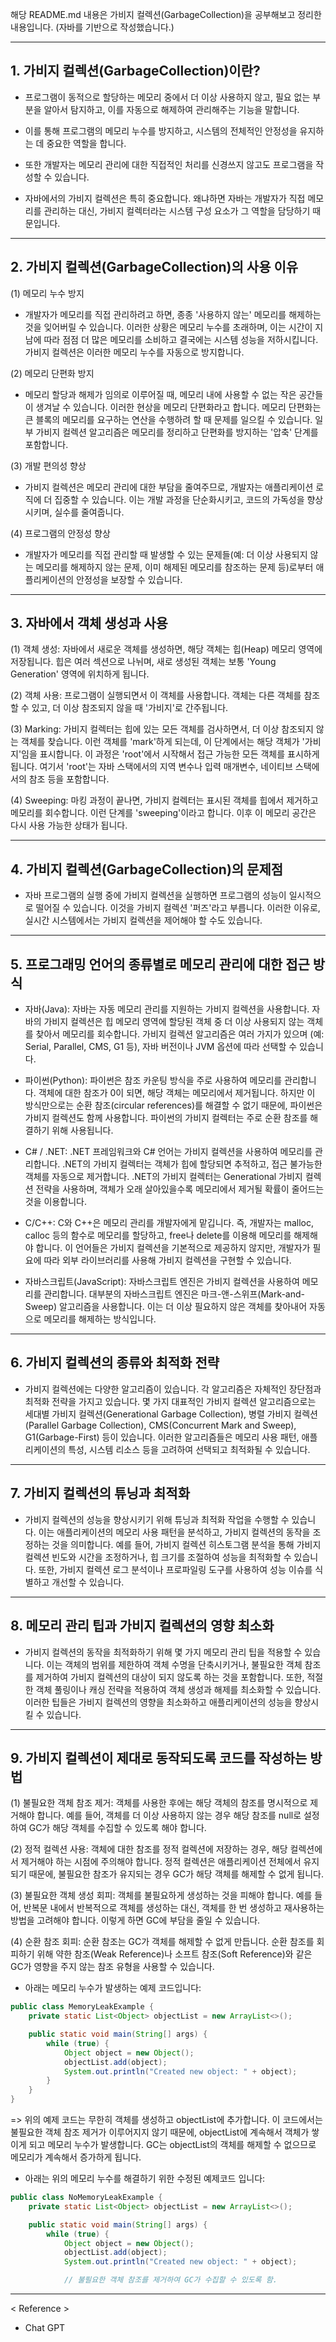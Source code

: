 해당 README.md 내용은 가비지 컬렉션(GarbageCollection)을 공부해보고 정리한 내용입니다.
(자바를 기반으로 작성했습니다.)

---
## 1. 가비지 컬렉션(GarbageCollection)이란?
- 프로그램이 동적으로 할당하는 메모리 중에서 더 이상 사용하지 않고, 필요 없는 부분을 알아서 탐지하고, 이를 자동으로 해제하여 관리해주는 기능을 말합니다.
- 이를 통해 프로그램의 메모리 누수를 방지하고, 시스템의 전체적인 안정성을 유지하는 데 중요한 역할을 합니다.
- 또한 개발자는 메모리 관리에 대한 직접적인 처리를 신경쓰지 않고도 프로그램을 작성할 수 있습니다.

- 자바에서의 가비지 컬렉션은 특히 중요합니다. 왜냐하면 자바는 개발자가 직접 메모리를 관리하는 대신, 가비지 컬렉터라는 시스템 구성 요소가 그 역할을 담당하기 때문입니다.
---
## 2. 가비지 컬렉션(GarbageCollection)의 사용 이유
(1) 메모리 누수 방지
- 개발자가 메모리를 직접 관리하려고 하면, 종종 '사용하지 않는' 메모리를 해제하는 것을 잊어버릴 수 있습니다. 이러한 상황은 메모리 누수를 초래하며, 이는 시간이 지남에 따라 점점 더 많은 메모리를 소비하고 결국에는 시스템 성능을 저하시킵니다. 가비지 컬렉션은 이러한 메모리 누수를 자동으로 방지합니다.   

(2) 메모리 단편화 방지
- 메모리 할당과 해제가 임의로 이루어질 때, 메모리 내에 사용할 수 없는 작은 공간들이 생겨날 수 있습니다. 이러한 현상을 메모리 단편화라고 합니다. 메모리 단편화는 큰 블록의 메모리를 요구하는 연산을 수행하려 할 때 문제를 일으킬 수 있습니다. 일부 가비지 컬렉션 알고리즘은 메모리를 정리하고 단편화를 방지하는 '압축' 단계를 포함합니다. 
  
(3) 개발 편의성 향상
- 가비지 컬렉션은 메모리 관리에 대한 부담을 줄여주므로, 개발자는 애플리케이션 로직에 더 집중할 수 있습니다. 이는 개발 과정을 단순화시키고, 코드의 가독성을 향상시키며, 실수를 줄여줍니다.   

(4) 프로그램의 안정성 향상
- 개발자가 메모리를 직접 관리할 때 발생할 수 있는 문제들(예: 더 이상 사용되지 않는 메모리를 해제하지 않는 문제, 이미 해제된 메모리를 참조하는 문제 등)로부터 애플리케이션의 안정성을 보장할 수 있습니다.
---
## 3. 자바에서 객체 생성과 사용
  (1) 객체 생성: 자바에서 새로운 객체를 생성하면, 해당 객체는 힙(Heap) 메모리 영역에 저장됩니다. 힙은 여러 섹션으로 나뉘며, 새로 생성된 객체는 보통 'Young Generation' 영역에 위치하게 됩니다.

  (2) 객체 사용: 프로그램이 실행되면서 이 객체를 사용합니다. 객체는 다른 객체를 참조할 수 있고, 더 이상 참조되지 않을 때 '가비지'로 간주됩니다.

  (3) Marking: 가비지 컬렉터는 힙에 있는 모든 객체를 검사하면서, 더 이상 참조되지 않는 객체를 찾습니다. 이런 객체를 'mark'하게 되는데, 이 단계에서는 해당 객체가 '가비지'임을 표시합니다. 이 과정은 'root'에서 시작해서 접근 가능한 모든 객체를 표시하게 됩니다. 여기서 'root'는 자바 스택에서의 지역 변수나 입력 매개변수, 네이티브 스택에서의 참조 등을 포함합니다.

  (4) Sweeping: 마킹 과정이 끝나면, 가비지 컬렉터는 표시된 객체를 힙에서 제거하고 메모리를 회수합니다. 이런 단계를 'sweeping'이라고 합니다. 이후 이 메모리 공간은 다시 사용 가능한 상태가 됩니다.

---
## 4. 가비지 컬렉션(GarbageCollection)의 문제점
- 자바 프로그램의 실행 중에 가비지 컬렉션을 실행하면 프로그램의 성능이 일시적으로 떨어질 수 있습니다. 이것을 가비지 컬렉션 '퍼즈'라고 부릅니다. 이러한 이유로, 실시간 시스템에서는 가비지 컬렉션을 제어해야 할 수도 있습니다.
---
## 5. 프로그래밍 언어의 종류별로 메모리 관리에 대한 접근 방식
- 자바(Java): 자바는 자동 메모리 관리를 지원하는 가비지 컬렉션을 사용합니다. 자바의 가비지 컬렉션은 힙 메모리 영역에 할당된 객체 중 더 이상 사용되지 않는 객체를 찾아서 메모리를 회수합니다. 가비지 컬렉션 알고리즘은 여러 가지가 있으며 (예: Serial, Parallel, CMS, G1 등), 자바 버전이나 JVM 옵션에 따라 선택할 수 있습니다.

- 파이썬(Python): 파이썬은 참조 카운팅 방식을 주로 사용하여 메모리를 관리합니다. 객체에 대한 참조가 0이 되면, 해당 객체는 메모리에서 제거됩니다. 하지만 이 방식만으로는 순환 참조(circular references)를 해결할 수 없기 때문에, 파이썬은 가비지 컬렉션도 함께 사용합니다. 파이썬의 가비지 컬렉터는 주로 순환 참조를 해결하기 위해 사용됩니다.

- C# / .NET: .NET 프레임워크와 C# 언어는 가비지 컬렉션을 사용하여 메모리를 관리합니다. .NET의 가비지 컬렉터는 객체가 힙에 할당되면 추적하고, 접근 불가능한 객체를 자동으로 제거합니다. .NET의 가비지 컬렉터는 Generational 가비지 컬렉션 전략을 사용하며, 객체가 오래 살아있을수록 메모리에서 제거될 확률이 줄어드는 것을 이용합니다.

- C/C++: C와 C++은 메모리 관리를 개발자에게 맡깁니다. 즉, 개발자는 malloc, calloc 등의 함수로 메모리를 할당하고, free나 delete를 이용해 메모리를 해제해야 합니다. 이 언어들은 가비지 컬렉션을 기본적으로 제공하지 않지만, 개발자가 필요에 따라 외부 라이브러리를 사용해 가비지 컬렉션을 구현할 수 있습니다.

- 자바스크립트(JavaScript): 자바스크립트 엔진은 가비지 컬렉션을 사용하여 메모리를 관리합니다. 대부분의 자바스크립트 엔진은 마크-앤-스위프(Mark-and-Sweep) 알고리즘을 사용합니다. 이는 더 이상 필요하지 않은 객체를 찾아내어 자동으로 메모리를 해제하는 방식입니다.
---
## 6. 가비지 컬렉션의 종류와 최적화 전략
- 가비지 컬렉션에는 다양한 알고리즘이 있습니다. 각 알고리즘은 자체적인 장단점과 최적화 전략을 가지고 있습니다. 몇 가지 대표적인 가비지 컬렉션 알고리즘으로는 세대별 가비지 컬렉션(Generational Garbage Collection), 병렬 가비지 컬렉션(Parallel Garbage Collection), CMS(Concurrent Mark and Sweep), G1(Garbage-First) 등이 있습니다. 이러한 알고리즘들은 메모리 사용 패턴, 애플리케이션의 특성, 시스템 리소스 등을 고려하여 선택되고 최적화될 수 있습니다.
---
## 7. 가비지 컬렉션의 튜닝과 최적화
- 가비지 컬렉션의 성능을 향상시키기 위해 튜닝과 최적화 작업을 수행할 수 있습니다. 이는 애플리케이션의 메모리 사용 패턴을 분석하고, 가비지 컬렉션의 동작을 조정하는 것을 의미합니다. 예를 들어, 가비지 컬렉션 히스토그램 분석을 통해 가비지 컬렉션 빈도와 시간을 조정하거나, 힙 크기를 조절하여 성능을 최적화할 수 있습니다. 또한, 가비지 컬렉션 로그 분석이나 프로파일링 도구를 사용하여 성능 이슈를 식별하고 개선할 수 있습니다.
---
## 8. 메모리 관리 팁과 가비지 컬렉션의 영향 최소화
- 가비지 컬렉션의 동작을 최적화하기 위해 몇 가지 메모리 관리 팁을 적용할 수 있습니다. 이는 객체의 범위를 제한하여 객체 수명을 단축시키거나, 불필요한 객체 참조를 제거하여 가비지 컬렉션의 대상이 되지 않도록 하는 것을 포함합니다. 또한, 적절한 객체 풀링이나 캐싱 전략을 적용하여 객체 생성과 해제를 최소화할 수 있습니다. 이러한 팁들은 가비지 컬렉션의 영향을 최소화하고 애플리케이션의 성능을 향상시킬 수 있습니다.
---
## 9. 가비지 컬렉션이 제대로 동작되도록 코드를 작성하는 방법
  (1) 불필요한 객체 참조 제거: 객체를 사용한 후에는 해당 객체의 참조를 명시적으로 제거해야 합니다. 예를 들어, 객체를 더 이상 사용하지 않는 경우 해당 참조를 null로 설정하여 GC가 해당 객체를 수집할 수 있도록 해야 합니다.

  (2) 정적 컬렉션 사용: 객체에 대한 참조를 정적 컬렉션에 저장하는 경우, 해당 컬렉션에서 제거해야 하는 시점에 주의해야 합니다. 정적 컬렉션은 애플리케이션 전체에서 유지되기 때문에, 불필요한 참조가 유지되는 경우 GC가 해당 객체를 해제할 수 없게 됩니다.

  (3) 불필요한 객체 생성 회피: 객체를 불필요하게 생성하는 것을 피해야 합니다. 예를 들어, 반복문 내에서 반복적으로 객체를 생성하는 대신, 객체를 한 번 생성하고 재사용하는 방법을 고려해야 합니다. 이렇게 하면 GC에 부담을 줄일 수 있습니다.

  (4) 순환 참조 회피: 순환 참조는 GC가 객체를 해제할 수 없게 만듭니다. 순환 참조를 회피하기 위해 약한 참조(Weak Reference)나 소프트 참조(Soft Reference)와 같은 GC가 영향을 주지 않는 참조 유형을 사용할 수 있습니다.

- 아래는 메모리 누수가 발생하는 예제 코드입니다:
``` java
public class MemoryLeakExample {
    private static List<Object> objectList = new ArrayList<>();

    public static void main(String[] args) {
        while (true) {
            Object object = new Object();
            objectList.add(object);
            System.out.println("Created new object: " + object);
        }
    }
}
``` 
=> 위의 예제 코드는 무한히 객체를 생성하고 objectList에 추가합니다. 이 코드에서는 불필요한 객체 참조 제거가 이루어지지 않기 때문에, objectList에 계속해서 객체가 쌓이게 되고 메모리 누수가 발생합니다. GC는 objectList의 객체를 해제할 수 없으므로 메모리가 계속해서 증가하게 됩니다.   

- 아래는 위의 메모리 누수를 해결하기 위한 수정된 예제코드 입니다:
``` java
public class NoMemoryLeakExample {
    private static List<Object> objectList = new ArrayList<>();

    public static void main(String[] args) {
        while (true) {
            Object object = new Object();
            objectList.add(object);
            System.out.println("Created new object: " + object);

            // 불필요한 객체 참조를 제거하여 GC가 수집할 수 있도록 함.
``` 
---
< Reference >
- Chat GPT

